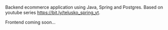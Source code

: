 Backend ecommerce application using Java, Spring and Postgres. Based on youtube series https://bit.ly/telusko_spring_yt. 

Frontend coming soon...
